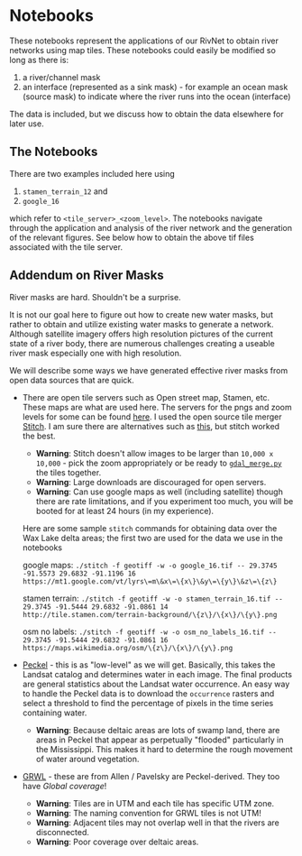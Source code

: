 # Notebooks

These notebooks represent the applications of our RivNet to obtain river networks using map tiles. These notebooks could easily be modified so long as there is:

1. a river/channel mask
2. an interface (represented as a sink mask) - for example an ocean mask (source mask) to indicate where the river runs into the ocean (interface)

The data is included, but we discuss how to obtain the data elsewhere for later use.

## The Notebooks

There are two examples included here using 

1. `stamen_terrain_12` and 
2. `google_16` 

which refer to `<tile_server>_<zoom_level>`. The notebooks navigate through the application and analysis of the river network and the generation of the relevant figures. See below how to obtain the above tif files associated with the tile server.


## Addendum on River Masks

River masks are hard. Shouldn't be a surprise.

It is not our goal here to figure out how to create new water masks, but rather to obtain and utilize existing water masks to generate a network. Although satellite imagery offers high resolution pictures of the current state of a river body, there are numerous challenges creating a useable river mask especially one with high resolution.

We will describe some ways we have generated effective river masks from open data sources that are quick. 


+ There are open tile servers such as Open street map, Stamen, etc. These maps are what are used here. The servers for the pngs and zoom levels for some can be found [here](https://wiki.openstreetmap.org/wiki/Tile_servers). I used the open source tile merger [Stitch](https://github.com/ericfischer/tile-stitch). I am sure there are alternatives such as [this](https://github.com/jimutt/tiles-to-tiff), but stitch worked the best.
	+ **Warning**: Stitch doesn't allow images to be larger than `10,000 x 10,000` - pick the zoom appropriately or be ready to [`gdal_merge.py`](https://gdal.org/programs/gdal_merge.html) the tiles together.
	+ **Warning**: Large downloads are discouraged for open servers.
	+ **Warning**: Can use google maps as well (including satellite) though there are rate limitations, and if you experiment too much, you will be booted for at least 24 hours (in my experience).

	Here are some sample `stitch` commands for obtaining data over the Wax Lake delta areas; the first two are used for the data we use in the notebooks

	google maps: 
```./stitch -f geotiff -w -o google_16.tif -- 29.3745 -91.5573 29.6832 -91.1196 16 https://mt1.google.com/vt/lyrs\=m\&x\=\{x\}\&y\=\{y\}\&z\=\{z\}```

	stamen terrain: 
```./stitch -f geotiff -w -o stamen_terrain_16.tif -- 29.3745 -91.5444 29.6832 -91.0861 14 http://tile.stamen.com/terrain-background/\{z\}/\{x\}/\{y\}.png```

	osm no labels: 
```./stitch -f geotiff -w -o osm_no_labels_16.tif -- 29.3745 -91.5444 29.6832 -91.0861 16 https://maps.wikimedia.org/osm/\{z\}/\{x\}/\{y\}.png```


+ [Peckel](https://global-surface-water.appspot.com/download) - this is as "low-level" as we will get. Basically, this takes the Landsat catalog and determines water in each image. The final products are general statistics about the Landsat water occurrence. An easy way to handle the Peckel data is to download the `occurrence` rasters and select a threshold to find the percentage of pixels in the time series containing water.

	+ **Warning**: Because deltaic areas are lots of swamp land, there are areas in Peckel that appear as perpetually "flooded" particularly in the Mississippi. This makes it hard to determine the rough movement of water around vegetation.

+ [GRWL](https://zenodo.org/record/1297434#.XcywsEVKjUI) - these are from Allen / Pavelsky are Peckel-derived. They too have *Global coverage*!
	+ **Warning**: Tiles are in UTM and each tile has specific UTM zone.
	+ **Warning**: The naming convention for GRWL tiles is not UTM!
	+ **Warning**: Adjacent tiles may not overlap well in that the rivers are disconnected.
	+ **Warning**: Poor coverage over deltaic areas.

	

